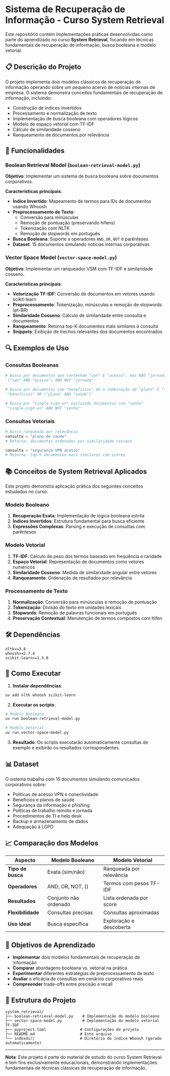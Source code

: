 # Sistema de Recuperação de Informação - Curso System Retrieval

Este repositório contém implementações práticas desenvolvidas como parte do aprendizado no curso **System Retrieval**, focando em técnicas fundamentais de recuperação de informação, busca booleana e modelo vetorial.

## 📋 Descrição do Projeto

O projeto implementa dois modelos clássicos de recuperação de informação operando sobre um pequeno acervo de notícias internas de empresa. O sistema demonstra conceitos fundamentais de recuperação de informação, incluindo:

- Construção de índices invertidos
- Processamento e normalização de texto
- Implementação de busca booleana com operadores lógicos
- Modelo de espaço vetorial com TF-IDF
- Cálculo de similaridade cosseno
- Ranqueamento de documentos por relevância

## 🔧 Funcionalidades

### Boolean Retrieval Model (`boolean-retrieval-model.py`)

**Objetivo**: Implementar um sistema de busca booleana sobre documentos corporativos.

**Características principais**:
- **Índice Invertido**: Mapeamento de termos para IDs de documentos usando Whoosh
- **Preprocessamento de Texto**: 
  - Conversão para minúsculas
  - Remoção de pontuação (preservando hífens)
  - Tokenização com NLTK
  - Remoção de stopwords em português
- **Busca Booleana**: Suporte a operadores `AND`, `OR`, `NOT` e parênteses
- **Dataset**: 15 documentos simulando notícias internas corporativas

### Vector Space Model (`vector-space-model.py`)

**Objetivo**: Implementar um ranqueador VSM com TF-IDF e similaridade cosseno.

**Características principais**:
- **Vetorização TF-IDF**: Conversão de documentos em vetores usando scikit-learn
- **Preprocessamento**: Tokenização, minúsculas e remoção de stopwords (pt-BR)
- **Similaridade Cosseno**: Cálculo de similaridade entre consulta e documentos
- **Ranqueamento**: Retorna top-K documentos mais similares à consulta
- **Snippets**: Exibição de trechos relevantes dos documentos encontrados

## 🔍 Exemplos de Uso

### Consultas Booleanas

```python
# Busca por documentos que contenham "vpn" E "acesso", mas NÃO "jornada"
'("vpn" AND "acesso") AND NOT "jornada"'

# Busca por documentos com "benefícios" OU a combinação de "plano" E "saúde"
'"benefícios" OR ("plano" AND "saúde")'

# Busca por "single-sign-on" excluindo documentos com "senha"
'"single-sign-on" AND NOT "senha"'
```

### Consultas Vetoriais

```python
# Busca ranqueada por relevância
consulta = "plano de saúde"
# Retorna: documentos ordenados por similaridade cosseno

consulta = "segurança VPN acesso"
# Retorna: top-5 documentos mais similares com scores
```

## 📚 Conceitos de System Retrieval Aplicados

Este projeto demonstra aplicação prática dos seguintes conceitos estudados no curso:

### Modelo Booleano
1. **Recuperação Exata**: Implementação de lógica booleana estrita
2. **Índices Invertidos**: Estrutura fundamental para busca eficiente
3. **Expressões Complexas**: Parsing e execução de consultas com parênteses

### Modelo Vetorial
1. **TF-IDF**: Cálculo de peso dos termos baseado em frequência e raridade
2. **Espaço Vetorial**: Representação de documentos como vetores numéricos
3. **Similaridade Cosseno**: Medida de similaridade angular entre vetores
4. **Ranqueamento**: Ordenação de resultados por relevância

### Processamento de Texto
1. **Normalização**: Conversão para minúsculas e remoção de pontuação
2. **Tokenização**: Divisão do texto em unidades lexicais
3. **Stopwords**: Remoção de palavras funcionais em português
4. **Preservação Contextual**: Manutenção de termos compostos com hífen

## 🛠️ Dependências

```
nltk>=3.8
whoosh>=2.7.4
scikit-learn>=1.3.0
```

## 🚀 Como Executar

1. **Instalar dependências**:
```bash
uv add nltk whoosh scikit-learn
```

2. **Executar os scripts**:

```bash
# Modelo Booleano
uv run boolean-retrieval-model.py

# Modelo Vetorial
uv run vector-space-model.py
```

3. **Resultado**: Os scripts executarão automaticamente consultas de exemplo e exibirão os resultados correspondentes.

## 📊 Dataset

O sistema trabalha com 15 documentos simulando comunicados corporativos sobre:
- Políticas de acesso VPN e conectividade
- Benefícios e planos de saúde
- Segurança da informação e phishing
- Políticas de trabalho remoto e jornada
- Procedimentos de TI e help desk
- Backup e armazenamento de dados
- Adequação à LGPD

## 📈 Comparação dos Modelos

| Aspecto | Modelo Booleano | Modelo Vetorial |
|---------|----------------|-----------------|
| **Tipo de busca** | Exata (sim/não) | Ranqueada por relevância |
| **Operadores** | AND, OR, NOT, () | Termos com pesos TF-IDF |
| **Resultados** | Conjunto não ordenado | Lista ordenada por score |
| **Flexibilidade** | Consultas precisas | Consultas aproximadas |
| **Uso ideal** | Busca específica | Exploração e descoberta |

## 🎯 Objetivos de Aprendizado

- **Implementar** dois modelos fundamentais de recuperação de informação
- **Comparar** abordagens booleana vs. vetorial na prática
- **Experimentar** diferentes estratégias de preprocessamento de texto
- **Avaliar** a eficácia de consultas em cenários corporativos reais
- **Compreender** trade-offs entre precisão e recall

## 📝 Estrutura do Projeto

```
system_retrieval/
├── boolean-retrieval-model.py    # Implementação do modelo booleano
├── vector-space-model.py         # Implementação do modelo vetorial TF-IDF
├── pyproject.toml               # Configurações do projeto
├── README.md                    # Este arquivo
└── indexdir/                    # Diretório do índice Whoosh (gerado automaticamente)
```

---

**Nota**: Este projeto é parte do material de estudo do curso System Retrieval e tem fins exclusivamente educacionais, demonstrando implementações fundamentais de técnicas clássicas de recuperação de informação.
